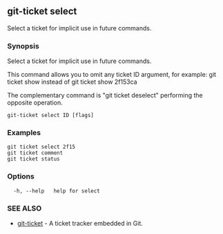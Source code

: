 ## git-ticket select

Select a ticket for implicit use in future commands.

### Synopsis

Select a ticket for implicit use in future commands.

This command allows you to omit any ticket ID argument, for example:
  git ticket show
instead of
  git ticket show 2f153ca

The complementary command is "git ticket deselect" performing the opposite operation.


```
git-ticket select ID [flags]
```

### Examples

```
git ticket select 2f15
git ticket comment
git ticket status

```

### Options

```
  -h, --help   help for select
```

### SEE ALSO

* [git-ticket](git-ticket.md)	 - A ticket tracker embedded in Git.

